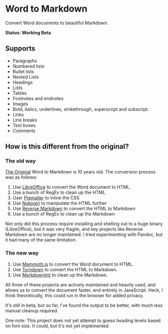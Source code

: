 # Word to Markdown

Convert Word documents to beautiful Markdown.

**Status: Working Beta**

## Supports

* Paragraphs
* Numbered lists
* Bullet lists
* Nested Lists
* Headings
* Lists
* Tables
* Footnotes and endnotes
* Images
* Bold, italics, underlines, strikethrough, superscript and subscript.
* Links
* Line breaks
* Text boxes
* Comments

## How is this different from the original?

### The old way

[The Original](https://github.com/benbalter/word-to-markdown) Word to Markdown is 10 years old. The conversion process was as follows:

1. Use [LibreOffice](https://www.libreoffice.org/) to convert the Word document to HTML.
2. Use a bunch of RegEx to clean up the HTML
3. User [Premailer](https://github.com/premailer/premailer) to inline the CSS
4. Use [Nokogiri](https://nokogiri.org) to manipulate the HTML further
5. Use [Reverse Markdown](https://github.com/xijo/reverse_markdown) to convert the HTML to Markdown
6. Use a bunch of RegEx to clean up the Markdown

Not only did this process require installing and shelling out to a huge binary (LibreOffice), but it was very fragile, and key projects like Reverse Markdown are no longer maintained. I tried experimenting with Pandoc, but it had many of the same limitation.

### The new way

1. Use [Mammoth.js](https://github.com/mwilliamson/mammoth.js/) to convert the Word document to HTML.
2. Use [Turndown](https://github.com/mixmark-io/turndown) to convert the HTML to Markdown.
3. Use [Markdownlint](https://github.com/DavidAnson/markdownlint) to clean up the Markdown.

All three of these projects are actively maintained and heavily used, and allows us to convert the document faster, and entirely in JavaScript. Heck, I think theoretically, this could run in the browser for added privacy.

It's still in beta, but so far, I've found the output to be better, with much less manual cleanup required.

One note: This project does not yet attempt to guess heading levels based on font size. It could, but it's not yet implemented.